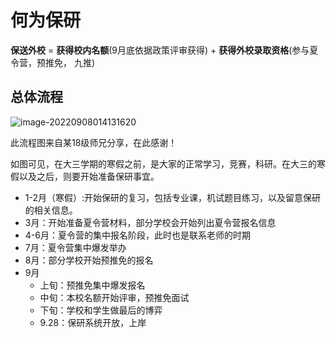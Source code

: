 # 何为保研

**保送外校** = **获得校内名额**(9月底依据政策评审获得) + **获得外校录取资格**(参与夏令营，预推免， 九推)

## 总体流程

![image-20220908014131620](https://jhfaoisehoiew.oss-cn-beijing.aliyuncs.com/img/image-20220908014131620.png)

此流程图来自某18级师兄分享，在此感谢！

如图可见，在大三学期的寒假之前，是大家的正常学习，竞赛，科研。在大三的寒假以及之后，则要开始准备保研事宜。

- 1-2月（寒假）:开始保研的复习，包括专业课，机试题目练习，以及留意保研的相关信息。
- 3月：开始准备夏令营材料，部分学校会开始列出夏令营报名信息
- 4-6月：夏令营的集中报名阶段，此时也是联系老师的时期
- 7月：夏令营集中爆发举办
- 8月：部分学校开始预推免的报名
- 9月
  - 上旬：预推免集中爆发报名
  - 中旬：本校名额开始评审，预推免面试
  - 下旬：学校和学生做最后的博弈
  - 9.28：保研系统开放，上岸



​				